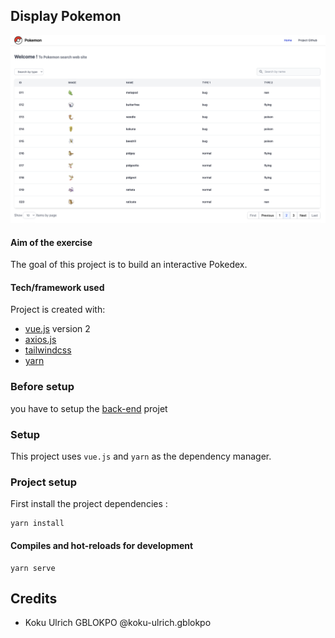 ## Display Pokemon
![Capture d’écran 2023-03-27 à 20.28.53.png](src%2Fassets%2FCapture%20d%E2%80%99%C3%A9cran%202023-03-27%20%C3%A0%2020.28.53.png)

#### Aim of the exercise

The goal of this project is to build an interactive Pokedex.


#### Tech/framework used

Project is created with:

* [vue.js](https://cli.vuejs.org/) version 2
* [axios.js](https://axios-http.com/fr/docs/intro)
* [tailwindcss](https://tailwindcss.com/)
* [yarn](https://yarnpkg.com/)


### Before setup
you have to setup the [back-end](https://github.com/koku-ulrich/pokemon_back) projet

### Setup
This project uses ```vue.js``` and ```yarn``` as the dependency manager.

### Project setup
First install the project dependencies :
```
yarn install
```

#### Compiles and hot-reloads for development
```
yarn serve
```

## Credits
- Koku Ulrich GBLOKPO @koku-ulrich.gblokpo


